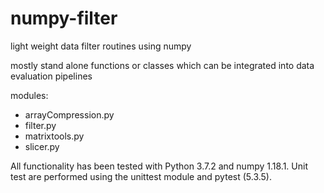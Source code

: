 # numpy-filter
light weight data filter routines using numpy

mostly stand alone functions or classes which can be integrated into data evaluation pipelines

modules:
* arrayCompression.py
* filter.py
* matrixtools.py
* slicer.py

All functionality has been tested with Python 3.7.2 and numpy 1.18.1.
Unit test are performed using the unittest module and pytest (5.3.5).
